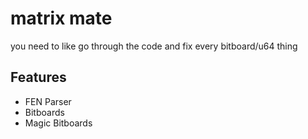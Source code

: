 # matrix mate

you need to like go through the code and fix every bitboard/u64 thing

## Features
- FEN Parser
- Bitboards
- Magic Bitboards